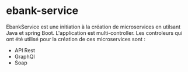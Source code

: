 # ebank-service
EbankService est une initiation à la création de microservices en utilsant Java et spring Boot.
L'application est multi-controller.
Les controleurs qui ont été utilisé pour la création de ces microservices sont :
- API Rest
- GraphQl
- Soap 
